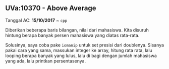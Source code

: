 ## UVa:10370 - Above Average
Tanggal AC: **15/10/2017** ~ `cpp`

Diberikan beberapa baris bilangan, nilai dari mahasiswa. Kita disuruh hintung berapa banyak persen mahasiswa yang diatas rata-rata.

Solusinya, saya coba pake `iomanip` untuk set presisi dari doublenya. Sisanya pakai cara yang sama, massukan integer ke array, hitung rata rata, lalu looping berapa banyak yang lulus, lalu di bagi dengan jumlah mahasiswa yang ada, lalu printkan persentasenya.